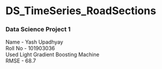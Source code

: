 # DS_TimeSeries_RoadSections
### Data Science Project 1
Name - Yash Upadhyay<br>
Roll No - 101903036<br>
Used Light Gradient Boosting Machine<br>
RMSE -  68.7
